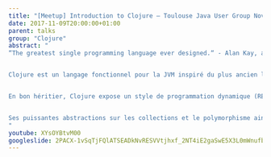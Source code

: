 ```yaml
---
title: "[Meetup] Introduction to Clojure — Toulouse Java User Group November 2017 (FR)"
date: 2017-11-09T20:00:00+01:00
parent: talks
group: "Clojure"
abstract: "
“The greatest single programming language ever designed.“ - Alan Kay, about Lisp.


Clojure est un langage fonctionnel pour la JVM inspiré du plus ancien langage de programmation fonctionnel: Lisp.


En bon héritier, Clojure expose un style de programmation dynamique (REPL) basé sur des fonctions “as first-class citizens”, l’immutabilité et des structures de données persistantes.


Ses puissantes abstractions sur les collections et le polymorphisme ainsi que ses modes de gestion de la concurrence en font un langage adapté à tous types d’applications.
"
youtube: XYsOYBtvM00
googleslide: 2PACX-1vSqTjFQlATSEADkNvRESVVtjhxf_2NT4iE2gaSwE5X3L0mWnufb1lQq_DFb8krm1AUDGchwDrzw1jST
---
```

